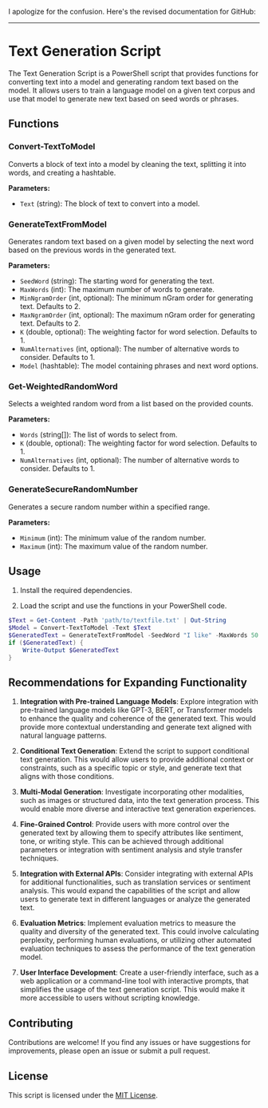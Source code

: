 I apologize for the confusion. Here's the revised documentation for GitHub:

---

# Text Generation Script

The Text Generation Script is a PowerShell script that provides functions for converting text into a model and generating random text based on the model. It allows users to train a language model on a given text corpus and use that model to generate new text based on seed words or phrases.

## Functions

### Convert-TextToModel

Converts a block of text into a model by cleaning the text, splitting it into words, and creating a hashtable.

**Parameters:**

- `Text` (string): The block of text to convert into a model.

### GenerateTextFromModel

Generates random text based on a given model by selecting the next word based on the previous words in the generated text.

**Parameters:**

- `SeedWord` (string): The starting word for generating the text.
- `MaxWords` (int): The maximum number of words to generate.
- `MinNgramOrder` (int, optional): The minimum nGram order for generating text. Defaults to 2.
- `MaxNgramOrder` (int, optional): The maximum nGram order for generating text. Defaults to 2.
- `K` (double, optional): The weighting factor for word selection. Defaults to 1.
- `NumAlternatives` (int, optional): The number of alternative words to consider. Defaults to 1.
- `Model` (hashtable): The model containing phrases and next word options.

### Get-WeightedRandomWord

Selects a weighted random word from a list based on the provided counts.

**Parameters:**

- `Words` (string[]): The list of words to select from.
- `K` (double, optional): The weighting factor for word selection. Defaults to 1.
- `NumAlternatives` (int, optional): The number of alternative words to consider. Defaults to 1.

### GenerateSecureRandomNumber

Generates a secure random number within a specified range.

**Parameters:**

- `Minimum` (int): The minimum value of the random number.
- `Maximum` (int): The maximum value of the random number.

## Usage

1. Install the required dependencies.

2. Load the script and use the functions in your PowerShell code.

```powershell
$Text = Get-Content -Path 'path/to/textfile.txt' | Out-String
$Model = Convert-TextToModel -Text $Text
$GeneratedText = GenerateTextFromModel -SeedWord "I like" -MaxWords 50 -MinNgramOrder 2 -MaxNgramOrder 3 -K 0.5 -NumAlternatives 2 -Model $Model
if ($GeneratedText) {
    Write-Output $GeneratedText
}
```

## Recommendations for Expanding Functionality

1. **Integration with Pre-trained Language Models**: Explore integration with pre-trained language models like GPT-3, BERT, or Transformer models to enhance the quality and coherence of the generated text. This would provide more contextual understanding and generate text aligned with natural language patterns.

2. **Conditional Text Generation**: Extend the script to support conditional text generation. This would allow users to provide additional context or constraints, such as a specific topic or style, and generate text that aligns with those conditions.

3. **Multi-Modal Generation**: Investigate incorporating other modalities, such as images or structured data, into the text generation process. This would enable more diverse and interactive text generation experiences.

4. **Fine-Grained Control**: Provide users with more control over the generated text by allowing them to specify attributes like sentiment, tone, or writing style. This can be achieved through additional parameters or integration with sentiment analysis and style transfer techniques.

5. **Integration with External APIs**: Consider integrating with external APIs for additional functionalities, such as translation services or sentiment analysis. This would expand the capabilities of the script and allow users to generate text in different languages or analyze the generated text.

6. **Evaluation Metrics**: Implement evaluation metrics to measure the quality and diversity of the generated text. This could involve calculating perplexity, performing human evaluations, or utilizing other automated evaluation techniques to assess the performance of the text generation model.

7. **User Interface Development**: Create a user-friendly interface, such as a web application or a command-line tool with interactive prompts, that simplifies the usage of the text generation script. This would make it more accessible to users without scripting knowledge.

## Contributing

Contributions are welcome! If you find any issues or have suggestions for improvements, please open an issue or submit a pull request.

## License

This script is licensed under the [MIT License](./LICENSE).
